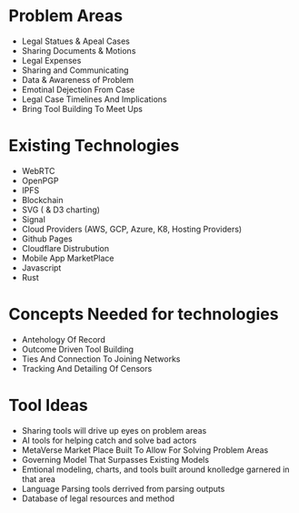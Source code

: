 
# Problem Areas
- Legal Statues & Apeal Cases
- Sharing Documents & Motions
- Legal Expenses
- Sharing and Communicating 
- Data & Awareness of Problem
- Emotinal Dejection From Case
- Legal Case Timelines And Implications
- Bring Tool Building To Meet Ups

# Existing Technologies
- WebRTC
- OpenPGP
- IPFS
- Blockchain
- SVG ( & D3 charting) 
- Signal
- Cloud Providers (AWS, GCP, Azure, K8, Hosting Providers)
- Github Pages
- Cloudflare Distrubution
- Mobile App MarketPlace
- Javascript
- Rust

# Concepts Needed for technologies
- Antehology Of Record
- Outcome Driven Tool Building
- Ties And Connection To Joining Networks
- Tracking And Detailing Of Censors 

# Tool Ideas
- Sharing tools will drive up eyes on problem areas
- AI tools for helping catch and solve bad actors
- MetaVerse Market Place Built To Allow For Solving Problem Areas
- Governing Model That Surpasses Existing Models
- Emtional modeling, charts, and tools built around knolledge garnered in that area
- Language Parsing tools derrived from parsing outputs
- Database of legal resources and method
